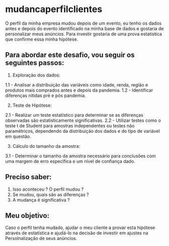# mudancaperfilclientes
O perfil da minha empresa mudou depois de um evento, eu tenho os dados antes e depois do evento identificado na minha base de dados e  gostaria de personalizar meus anúncios. Para investir gostaria de uma prova estatística que confirme essa minha hipótese.

## Para abordar este desafio, vou seguir os seguintes passos:

1. Exploração dos dados:

1.1 - Analisar a distribuição das variáveis como idade, renda, região e produtos mais comprados antes e depois da pandemia.
1.2 - Identificar diferenças nítidas pré e pós pandemia.

2. Teste de Hipótese:

2.1 - Realizar um teste estatístico para determinar se as diferenças observadas são estatisticamente significativas.
2.2 - Utilizar testes como o teste t de Student para amostras independentes ou testes não paramétricos, dependendo da distribuição dos dados e do tipo de variável em questão.

3. Cálculo do tamanho da amostra:

3.1 - Determinar o tamanho da amostra necessário para conclusões com uma margem de erro específica e um nível de confiança dado.

## Preciso saber:
1. Isso aconteceu ? O perfil mudou ?
2. Se mudou, quais são as diferenças ?
3. A mudança é significativa ?

## Meu objetivo: 
Caso o perfil tenha mudado, ajudar o meu cliente a provar esta hipótese através de estatística  e ajudá-lo na decisão de investir em ajustes na Persolnalização de seus anúncios.


